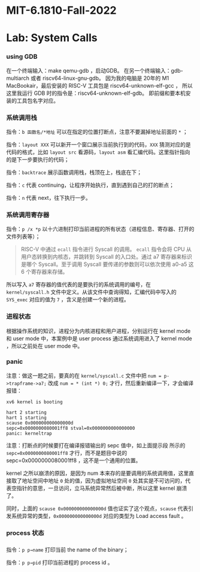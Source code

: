 # MIT-6.1810-Fall-2022

# Lab: System Calls

### using GDB
在一个终端输入：make qemu-gdb ，启动GDB。
在另一个终端输入：gdb-multiarch 或者 riscv64-linux-gnu-gdb。
因为我的电脑是 20年的 M1 MacBookair，最后安装的 RISC-V 工具包是 riscv64-unknown-elf-gcc ，
所以这里我运行 GDB 时的指令是：riscv64-unknown-elf-gdb。
即前缀和要本机安装的工具包名字对应。

### 系统调用栈
指令：`b 函数名/*地址` 可以在指定的位置打断点，注意不要漏掉地址前面的 `*` ；

指令：`layout XXX` 可以新开一个窗口展示当前执行到的代码，`XXX` 猜测对应的是代码的格式，比如 `layout src` 看源码，`layout asm` 看汇编代码。这里指针指向的是下一步要执行的代码；

指令：`backtrace` 展示函数调用栈，栈顶在上，栈底在下；

指令：`c` 代表 continuing，让程序开始执行，直到遇到自己的打的断点；

指令：`n` 代表 next，往下执行一步。

### 系统调用寄存器
指令：`p /x *p` 以十六进制打印当前进程的所有状态（进程信息、寄存器、打开的文件列表等）；

> RISC-V 中通过 `ecall` 指令进行 Syscall 的调用。 `ecall` 指令会将 CPU 从用户态转换到内核态，并跳转到 Syscall 的入口处。通过 a7 寄存器来标识是哪个 Syscall。至于调用 Syscall 要传递的参数则可以依次使用 a0-a5 这 6 个寄存器来存储。
> 

所以写入 `a7` 寄存器的值代表的是要执行的系统调用的编号，在 `kernel/syscall.h` 文件中定义。从该文件中查询得知，汇编代码中写入的 `SYS_exec` 对应的值为 `7` ，含义是创建一个新的进程。

### 进程状态
根据操作系统的知识，进程分为内核进程和用户进程，分别运行在 kernel mode 和 user mode 中，本案例中是 user process 通过系统调用进入了 kernel mode ，所以之前处在 user mode 中。

### panic
注意：做这一题之前，要真的在 `kernel/syscall.c` 文件中把 `num = p->trapframe->a7;` 改成 `num = * (int *) 0;` 才行，然后重新编译一下，才会编译报错：

```
xv6 kernel is booting

hart 2 starting
hart 1 starting
scause 0x000000000000000d
sepc=0x0000000080001ff8 stval=0x0000000000000000
panic: kerneltrap
```

注意：打断点的时候要打在编译报错输出的 sepc 值中，如上面提示段 所示的`sepc=0x0000000080001ff8` 才行，而不是题目中说的 sepc=0x0000000080001ff8 ，这不是一个通用的位置。

kernel 之所以崩溃的原因，是因为 num 本来存的是要调用的系统调用值，这里直接取了地址空间中地址 `0` 处的值，因为虚拟地址空间 `0` 处其实是不可访问的，代表空指针的意思，一旦访问，立马系统异常然后被中断，所以这里 kernel 崩溃了。

同时，上面的 `scause 0x000000000000000d` 值也证实了这个观点，`scause` 代表引发系统异常的类型，`0x000000000000000d` 对应的类型为 Load access fault 。

### process 状态
### 

指令：`p p→name` 打印当前 the name of the binary；

指令：`p p→pid` 打印当前进程的 process id 。

